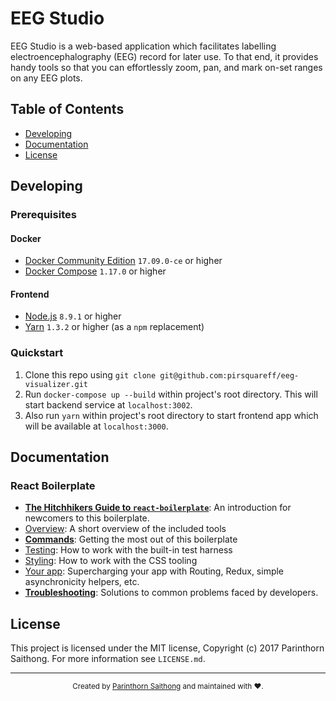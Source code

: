 # EEG Studio

EEG Studio is a web-based application which facilitates labelling electroencephalography (EEG) record for later use. To that end, it provides handy tools so that you can effortlessly zoom, pan, and mark on-set ranges on any EEG plots.

## Table of Contents
- [Developing](#developing)
- [Documentation](#documentation)
- [License](#license)

## Developing

### Prerequisites

#### Docker

- [Docker Community Edition](https://www.docker.com/community-edition) `17.09.0-ce` or higher
- [Docker Compose](https://docs.docker.com/compose/install) `1.17.0` or higher

#### Frontend

- [Node.js](https://nodejs.org/) `8.9.1` or higher
- [Yarn](https://yarnpkg.com/en/docs/install) `1.3.2` or higher (as a `npm` replacement)

### Quickstart

1. Clone this repo using `git clone git@github.com:pirsquareff/eeg-visualizer.git`
2. Run `docker-compose up --build` within project's root directory. This will start backend service at `localhost:3002`.
2. Also run `yarn` within project's root directory to start frontend app which will be available at `localhost:3000`.

## Documentation

### React Boilerplate
- [**The Hitchhikers Guide to `react-boilerplate`**](docs/general/introduction.md): An introduction for newcomers to this boilerplate.
- [Overview](docs/general): A short overview of the included tools
- [**Commands**](docs/general/commands.md): Getting the most out of this boilerplate
- [Testing](docs/testing): How to work with the built-in test harness
- [Styling](docs/css): How to work with the CSS tooling
- [Your app](docs/js): Supercharging your app with Routing, Redux, simple
  asynchronicity helpers, etc.
- [**Troubleshooting**](docs/general/gotchas.md): Solutions to common problems faced by developers.

## License

This project is licensed under the MIT license, Copyright (c) 2017 Parinthorn Saithong. For more information see `LICENSE.md`.

<hr>
<div align="center">
  <sub>Created by <a href="https://github.com/pirsquareff">Parinthorn Saithong</a> and maintained with ❤️.</sub>
</div>
